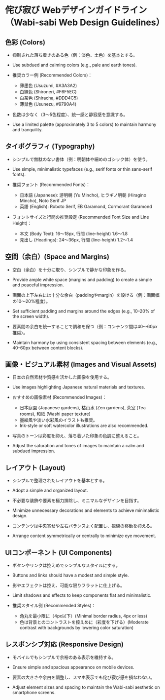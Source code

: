 # 侘び寂び Webデザインガイドライン（Wabi-sabi Web Design Guidelines）

## 色彩 (Colors)

* 抑制された落ち着きのある色（例：淡色、土色）を基本とする。

* Use subdued and calming colors (e.g., pale and earth tones).

* 推奨カラー例 (Recommended Colors)：

  * 薄墨色 (Usuzumi, #A3A3A2)
  * 白練色 (Shironeri, #F6F5EC)
  * 白茶色 (Shiracha, #DDD4C5)
  * 薄鼠色 (Usunezu, #9790A4)

* 色数は少なく（3〜5色程度）、統一感と静寂感を意識する。

* Use a limited palette (approximately 3 to 5 colors) to maintain harmony and tranquility.

## タイポグラフィ (Typography)

* シンプルで無駄のない書体（例：明朝体や細めのゴシック体）を使う。

* Use simple, minimalistic typefaces (e.g., serif fonts or thin sans-serif fonts).

* 推奨フォント (Recommended Fonts)：

  * 日本語 (Japanese): 游明朝 (Yu Mincho), ヒラギノ明朝 (Hiragino Mincho), Noto Serif JP
  * 英語 (English): Roboto Serif, EB Garamond, Cormorant Garamond

* フォントサイズと行間の推奨設定 (Recommended Font Size and Line Height)：

  * 本文 (Body Text): 16〜18px, 行間 (line-height) 1.6〜1.8
  * 見出し (Headings): 24〜36px, 行間 (line-height) 1.2〜1.4

## 空間（余白）(Space and Margins)

* 空白（余白）を十分に取り、シンプルで静かな印象を作る。

* Provide ample white space (margins and padding) to create a simple and peaceful impression.

* 画面の上下左右には十分な余白（paddingやmargin）を設ける（例：画面幅の10〜20%程度）。

* Set sufficient padding and margins around the edges (e.g., 10–20% of the screen width).

* 要素間の余白を統一することで調和を保つ（例：コンテンツ間は40〜60px推奨）。

* Maintain harmony by using consistent spacing between elements (e.g., 40–60px between content blocks).

## 画像・ビジュアル素材 (Images and Visual Assets)

* 日本の自然素材や質感を活かした画像を使用する。

* Use images highlighting Japanese natural materials and textures.

* おすすめの画像素材 (Recommended Images)：

  * 日本庭園 (Japanese gardens), 枯山水 (Zen gardens), 茶室 (Tea rooms), 和紙 (Washi paper texture)
  * 墨絵風や淡い水彩風のイラストも推奨。
  * Ink-style or soft watercolor illustrations are also recommended.

* 写真のトーンは彩度を抑え、落ち着いた印象の色調に整えること。

* Adjust the saturation and tones of images to maintain a calm and subdued impression.

## レイアウト (Layout)

* シンプルで整理されたレイアウトを基本とする。

* Adopt a simple and organized layout.

* 不必要な装飾や要素を極力排除し、ミニマルなデザインを目指す。

* Minimize unnecessary decorations and elements to achieve minimalistic design.

* コンテンツは中央寄せや左右バランスよく配置し、視線の移動を抑える。

* Arrange content symmetrically or centrally to minimize eye movement.

## UIコンポーネント (UI Components)

* ボタンやリンクは控えめでシンプルなスタイルにする。

* Buttons and links should have a modest and simple style.

* 影やエフェクトは控え、可能な限りフラットに仕上げる。

* Limit shadows and effects to keep components flat and minimalistic.

* 推奨スタイル例 (Recommended Styles)：

  * 角丸を最小限に（4px以下）(Minimal border radius, 4px or less)
  * 色は背景とのコントラストを控えめに（彩度を下げる）(Moderate contrast with backgrounds by lowering color saturation)

## レスポンシブ対応 (Responsive Design)

* モバイルでもシンプルで余裕のある表示を維持する。

* Ensure simple and spacious appearance on mobile devices.

* 要素の大きさや余白を調整し、スマホ表示でも侘び寂び感を損なわない。

* Adjust element sizes and spacing to maintain the Wabi-sabi aesthetic on smartphone screens.
